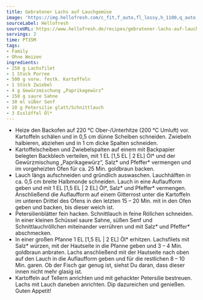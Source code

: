 ```yaml
---
title: Gebratener Lachs auf Lauchgemüse
image: 'https://img.hellofresh.com/c_fit,f_auto,fl_lossy,h_1100,q_auto,w_2600/hellofresh_s3/image/gebratener-lachs-auf-lauchgemuse-43b44cbd.jpg'
sourceLabel: Hellofresh
sourceURL: https://www.hellofresh.de/recipes/gebratener-lachs-auf-lauchgemuse-62305fda37246f66ea305085
servings: 2
time: PT35M
tags:
- Family
- Ohne Weizen
ingredients:
- 250 g Lachsfilet
- 1 Stück Porree
- 500 g vorw. festk. Kartoffeln
- 1 Stück Zwiebel
- 4 g Gewürzmischung „Paprikagewürz“
- 150 g saure Sahne
- 30 ml süßer Senf
- 10 g Petersilie glatt/Schnittlauch
- 3 Esslöffel Öl*
---
```


- Heize den Backofen auf 220 °C Ober-/Unterhitze (200 °C Umluft) vor.  Kartoffeln schälen und in 0,5 cm dünne Scheiben schneiden.  Zwiebeln halbieren, abziehen und in 1 cm dicke Spalten schneiden.
- Kartoffelscheiben und Zwiebelspalten auf einem mit Backpapier belegten Backblech verteilen, mit 1 EL [1,5 EL | 2 EL] Öl\* und der Gewürzmischung „Paprikagewürz“, Salz\* und Pfeffer\* vermengen und im vorgeheizten Ofen für ca. 25 Min. goldbraun backen.
- Lauch längs aufschneiden und gründlich auswaschen. Lauchhälften in ca. 0,5 cm breite Halbmonde schneiden.  Lauch in eine Auflaufform geben und mit 1 EL [1,5 EL | 2 EL] Öl\*, Salz\* und Pfeffer\* vermengen.  Anschließend die Auflaufform auf einem Gitterrost unter die Kartoffeln im unteren Drittel des Ofens in den letzten 15 – 20 Min. mit in den Ofen geben und backen, bis dieser weich ist.
- Petersilienblätter fein hacken.  Schnittlauch in feine Röllchen schneiden.  In einer kleinen Schüssel saure Sahne, süßen Senf und Schnittlauchröllchen miteinander verrühren und mit Salz\* und Pfeffer\* abschmecken.
- In einer großen Pfanne 1 EL [1,5 EL | 2 EL] Öl\* erhitzen. Lachsfilets mit Salz\* würzen, mit der Hautseite in die Pfanne geben und 3 – 4 Min. goldbraun anbraten.  Lachs anschließend mit der Hautseite nach oben auf den Lauch in die Auflaufform geben und für die restlichen 8 – 10 Min. garen. Ob der Fisch gar genug ist, siehst Du daran, dass dieser innen nicht mehr glasig ist.
- Kartoffeln auf Tellern anrichten und mit gehackter Petersilie bestreuen. Lachs mit Lauch daneben anrichten. Dip dazureichen und genießen.  Guten Appetit!
